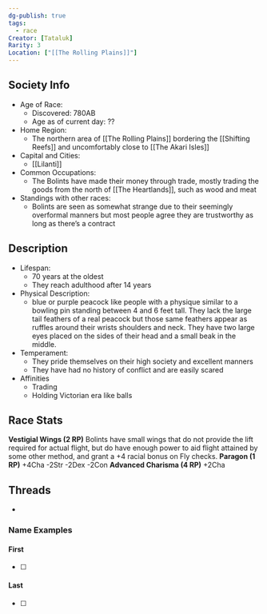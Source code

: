 ```yaml
---
dg-publish: true
tags:
  - race
Creator: [Tataluk]
Rarity: 3
Location: ["[[The Rolling Plains]]"]
---
```

## Society Info
- Age of Race:
	- Discovered: 780AB
	- Age as of current day: ??
- Home Region:
	- The northern area of [[The Rolling Plains]] bordering the [[Shifting Reefs]] and uncomfortably close to [[The Akari Isles]]
- Capital and Cities:
	- [[Lilanti]]
- Common Occupations:
	- The Bolints have made their money through trade, mostly trading the goods from the north of [[The Heartlands]], such as wood and meat
- Standings with other races:
	- Bolints are seen as somewhat strange due to their seemingly overformal manners but most people agree they are trustworthy as long as there’s a contract
## Description
- Lifespan:
	- 70 years at the oldest
	- They reach adulthood after 14 years
- Physical Description:
	- blue or purple peacock like people with a physique similar to a bowling pin standing between 4 and 6 feet tall. They lack the large tail feathers of a real peacock but those same feathers appear as ruffles around their wrists shoulders and neck. They have two large eyes placed on the sides of their head and a small beak in the middle.
- Temperament:
	- They pride themselves on their high society and excellent manners
	- They have had no history of conflict and are easily scared
- Affinities
	- Trading
	- Holding Victorian era like balls
## Race Stats
**Vestigial Wings (2 RP)**
	Bolints have small wings that do not provide the lift required for actual flight, but do have enough power to aid flight attained by some other method, and grant a +4 racial bonus on Fly checks.
**Paragon (1 RP)**
	+4Cha -2Str -2Dex -2Con
**Advanced Charisma (4 RP)**
	+2Cha
## Threads
- 
### Name Examples
#### First
- [ ] 
#### Last
- [ ] 